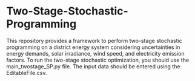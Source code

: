 # Two-Stage-Stochastic-Programming
This repository provides a framework to perform two-stage stochastic programming on a district energy system considering uncertainties in energy demands, solar irradiance, wind speed, and electricity emission factors.
To run the two-stage stochastic optimization, you should use the main_twostage_SP.py file. The input data should be entered using the EditableFile.csv.
